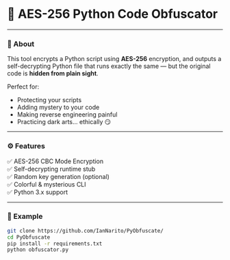 # 🧊 AES-256 Python Code Obfuscator

---

### 🔐 About

This tool encrypts a Python script using **AES-256** encryption, and outputs a self-decrypting Python file that runs exactly the same — but the original code is **hidden from plain sight**.

Perfect for:
- Protecting your scripts
- Adding mystery to your code
- Making reverse engineering painful
- Practicing dark arts... ethically 😏

---

### ⚙️ Features

✅ AES-256 CBC Mode Encryption  
✅ Self-decrypting runtime stub  
✅ Random key generation (optional)  
✅ Colorful & mysterious CLI  
✅ Python 3.x support

---

### 🧪 Example

```bash
git clone https://github.com/IanNarito/PyObfuscate/
cd PyObfuscate
pip install -r requirements.txt
python obfuscator.py
